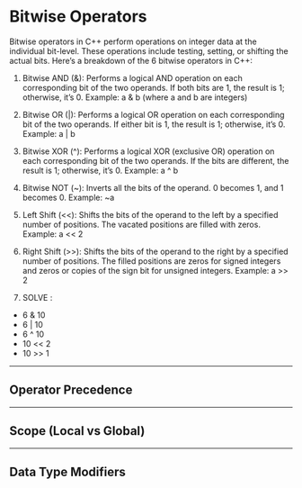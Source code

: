 # Bitwise Operators

Bitwise operators in C++ perform operations on integer data at the individual bit-level. 
These operations include testing, setting, or shifting the actual bits. 
Here’s a breakdown of the 6 bitwise operators in C++:

1. Bitwise AND (&): Performs a logical AND operation on each corresponding bit of the two operands. 
If both bits are 1, the result is 1; otherwise, it’s 0.
Example: a & b (where a and b are integers)

2. Bitwise OR (|): Performs a logical OR operation on each corresponding bit of the two operands. 
If either bit is 1, the result is 1; otherwise, it’s 0.
Example: a | b

3. Bitwise XOR (^): Performs a logical XOR (exclusive OR) operation on each corresponding bit of the two operands. 
If the bits are different, the result is 1; otherwise, it’s 0.
Example: a ^ b

4. Bitwise NOT (~): Inverts all the bits of the operand. 0 becomes 1, and 1 becomes 0.
Example: ~a

5. Left Shift (<<): Shifts the bits of the operand to the left by a specified number of positions. 
The vacated positions are filled with zeros.
Example: a << 2

6. Right Shift (>>): Shifts the bits of the operand to the right by a specified number of positions. 
The filled positions are zeros for signed integers and zeros or copies of the sign bit for unsigned integers.
Example: a >> 2

7. SOLVE : 
- 6 & 10 
- 6 | 10 
- 6 ^ 10 
- 10 << 2
- 10 >> 1


--- 


## Operator Precedence


--- 


## Scope (Local vs Global)


--- 


## Data Type Modifiers
